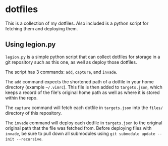 # dotfiles
This is a collection of my dotfiles. Also included is a python script for
fetching them and deploying them.

## Using legion.py
`legion.py` is a simple python script that can collect dotfiles for storage in
a git repository such as this one, as well as deploy those dotfiles.

The script has 3 commands: `add`, `capture`, and `invade`.

The `add` command expects the shortened path of a dotfile in your home
directory (example `~/.vimrc`). This file is then added to `targets.json`,
which keeps a record of the file's original home path as well as where it is
stored within the repo.

The `capture` command will fetch each dotfile in `targets.json` into the
`files/` directory of this repository.

The `invade` command will deploy each dotfile in `targets.json` to the original
original path that the file was fetched from. Before deploying files with
`invade`, be sure to pull down all submodules using `git submodule update
--init --recursive`.
